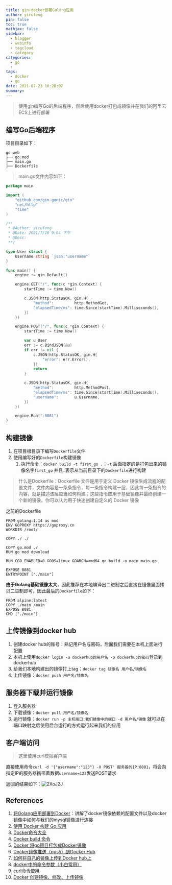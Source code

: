 ```yaml
---
title: gin+docker部署Golang应用
author: yirufeng
pin: false
toc: true
mathjax: false
sidebar:
  - blogger
  - webinfo
  - tagcloud
  - category
categories:
  - go
  - 
tags:
  - docker
  - go
date: 2021-07-23 16:28:07
summary:
---
```


> 使用gin编写Go的后端程序，然后使用docker打包成镜像并在我们的阿里云ECS上进行部署


## 编写Go后端程序
项目目录如下：
```
go-web
├── go.mod
├── main.go
├── Dockerfile
```

> main.go文件内容如下：

```go
package main

import (
	"github.com/gin-gonic/gin"
	"net/http"
	"time"
)

/**
 * @Author: yirufeng
 * @Date: 2021/7/10 9:04 下午
 * @Desc:
 **/

type User struct {
	Username string `json:"username"`
}

func main() {
	engine := gin.Default()

	engine.GET("/", func(c *gin.Context) {
		startTime := time.Now()

		c.JSON(http.StatusOK, gin.H{
			"method":         http.MethodGet,
			"elapsedTime/ms": time.Since(startTime).Milliseconds(),
		})
	})

	engine.POST("/", func(c *gin.Context) {
		startTime := time.Now()

		var u User
		err := c.BindJSON(&u)
		if err != nil {
			c.JSON(http.StatusOK, gin.H{
				"error": err.Error(),
			})
			return
		}

		c.JSON(http.StatusOK, gin.H{
			"method":         http.MethodPost,
			"elapsedTime/ms": time.Since(startTime).Milliseconds(),
			"username":       u.Username,
		})
	})

	engine.Run(":8081")
}
```

<!-- more -->

## 构建镜像
1. 在项目根目录下编写`Dockerfile`文件
2. 使用编写好的`Dockerfile`构建镜像
   1. 执行命令：`docker build -t first_go .`：`-t` 后面指定的是打包出来的镜像名字`first_go` 并且`.`表示从当前目录下的`Dockerfile`进行构建

> 什么是Dockerfile：Dockerfile 文件是用于定义 Docker 镜像生成流程的配置文件，文件内容是一条条指令，每一条指令构建一层，因此每一条指令的内容，就是描述该层应当如何构建；这些指令应用于基础镜像并最终创建一个新的镜像。你可以认为用于快速创建自定义的 Docker 镜像


之前的Dockerfile
```
FROM golang:1.14 as mod
ENV GOPROXY https://goproxy.cn
WORKDIR /root/

COPY ./ ./

COPY go.mod ./
RUN go mod download

RUN CGO_ENABLED=0 GOOS=linux GOARCH=amd64 go build -o main main.go

EXPOSE 8081
ENTRYPOINT ["./main"]
```

**由于Golang基础镜像太大**，因此推荐在本地编译出二进制之后直接在镜像里面拷贝二进制即可，因此最后的`Dockerfile`如下：
```
FROM alpine:latest
COPY ./main /main
EXPOSE 8081
CMD ["./main"]
```

## 上传镜像到docker hub
1. 创建docker hub的账号：熟记用户名与密码，后面我们需要在本机上面进行配置
2. 本机上使用`docker login -u dockerhub的用户名 -p dockerhub的密码`登录到dockerhub
3. 给我们本地构建出的镜像打上tag：`docker tag 镜像名 用户名/镜像名`
4. 上传镜像：`docker push 用户名/镜像名`

## 服务器下载并运行镜像
1. 登入服务器
2. 下载镜像：`docker pull 用户名/镜像名`
3. 运行镜像：`docker run -p 主机端口:我们镜像中的端口 -d 用户名/镜像` 就可以在端口映射之后使用后台运行的方式运行起来我们的应用

<!-- more -->

## 客户端访问
> 这里使用curl模拟客户端

直接使用命令`curl -d '{"username":"123"} -X POST' 服务器的IP:8081`，将会向指定IP的服务器携带着数据`username=123`发送POST请求

返回的结果如下：![2XoJ2J](https://cdn.jsdelivr.net/gh/sivanWu0222/ImageHosting@master/uPic/2XoJ2J.png)

## References


1. [将Golang应用部署到Docker](https://eddycjy.gitbook.io/golang/di-3-ke-gin/golang-docker#chuang-jian-chao-xiao-de-golang-jing-xiang)：讲解了docker镜像依赖的配置文件以及docker镜像中如何与我们的mysql镜像进行连接
2. [使用 Docker 构建 Go 应用](https://basefas.github.io/2019/09/24/%E4%BD%BF%E7%94%A8%20Docker%20%E6%9E%84%E5%BB%BA%20Go%20%E5%BA%94%E7%94%A8/)
3. [Docker命令大全](https://www.runoob.com/docker/docker-command-manual.html)
4. [Docker build 命令](https://www.runoob.com/docker/docker-build-command.html)
5. [Docker 将go项目打包成Docker镜像](https://www.cnblogs.com/aaronthon/p/13494839.html)
6. [Docker镜像推送（push）到Docker Hub](https://blog.csdn.net/u013258415/article/details/80050956/)
7. [如何将自己的镜像上传到Docker hub上](https://blog.csdn.net/qq_39629343/article/details/80158275)
8. [docker中的命令参数（小白常用）](https://www.cnblogs.com/JMLiu/p/10277482.html)
9. [curl命令使用](https://mp.weixin.qq.com/s/N-_jsA6eoM0f_7LCM-il5A)
10. [Docker 创建镜像、修改、上传镜像](https://www.cnblogs.com/lsgxeva/p/8746644.html)